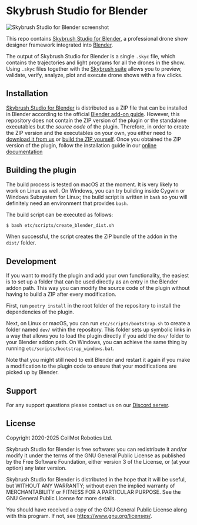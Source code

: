 Skybrush Studio for Blender
===========================

![Skybrush Studio for Blender screenshot](/doc/screenshot_small.jpg)

This repo contains [Skybrush Studio for Blender](https://skybrush.io),
a professional drone show designer framework integrated into
[Blender](https://blender.org).

The output of Skybrush Studio for Blender is a single `.skyc` file, which
contains the trajectories and light programs for all the drones in the show.
Using `.skyc` files together with the [Skybrush suite](https://skybrush.io)
allows you to preview, validate, verify, analyze, plot and execute drone shows
with a few clicks.

Installation
------------

[Skybrush Studio for Blender](https://skybrush.io) is distributed as a
ZIP file that can be installed in Blender according to the official
[Blender add-on guide](https://docs.blender.org/manual/en/latest/editors/preferences/addons.html).
However, this repository does not contain the ZIP version of the plugin or the
standalone executables but the _source code_ of the plugin. Therefore, in order
to create the ZIP version and the executables on your own, you either need to
[download it from us](https://skybrush.io) or [build the ZIP
yourself](#building-the-plugin). Once you obtained the ZIP version of the
plugin, follow the installation guide in our [online
documentation](https://doc.collmot.com/public/skybrush-studio-for-blender/latest/install.html)

Building the plugin
-------------------

The build process is tested on macOS at the moment. It is very likely to work
on Linux as well. On Windows, you can try building inside Cygwin or Windows
Subsystem for Linux; the build script is written in `bash` so you will
definitely need an environment that provides `bash`.

The build script can be executed as follows:

```sh
$ bash etc/scripts/create_blender_dist.sh
```

When successful, the script creates the ZIP bundle of the addon in the `dist/`
folder.

Development
-----------

If you want to modify the plugin and add your own functionality, the easiest is
to set up a folder that can be used directly as an entry in the Blender addon
path. This way you can modify the source code of the plugin without having to
build a ZIP after every modification.

First, run `poetry install` in the root folder of the repository to install the
dependencies of the plugin.

Next, on Linux or macOS, you can run `etc/scripts/bootstrap.sh` to create a folder
named `dev/` within the repository. This folder sets up symbolic links in a
way that allows you to load the plugin directly if you add the `dev/` folder to
your Blender addon path. On Windows, you can achieve the same thing by running
`etc/scripts/bootstrap_windows.bat`.

Note that you might still need to exit Blender and restart it again if you
make a modification to the plugin code to ensure that your modifications are
picked up by Blender.

Support
-------

For any support questions please contact us on our [Discord server](https://skybrush.io/r/discord).

License
-------

Copyright 2020-2025 CollMot Robotics Ltd.

Skybrush Studio for Blender is free software: you can redistribute it and/or
modify it under the terms of the GNU General Public License as published by the
Free Software Foundation, either version 3 of the License, or (at your option)
any later version.

Skybrush Studio for Blender is distributed in the hope that it will be useful,
but WITHOUT ANY WARRANTY; without even the implied warranty of MERCHANTABILITY
or FITNESS FOR A PARTICULAR PURPOSE. See the GNU General Public License for
more details.

You should have received a copy of the GNU General Public License along with
this program. If not, see <https://www.gnu.org/licenses/>.
